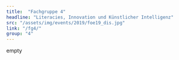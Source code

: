 ```yaml
---
title:  "Fachgruppe 4"
headline: "Literacies, Innovation und Künstlicher Intelligenz"
src: "/assets/img/events/2019/foe19_dis.jpg"
link: "/fg4/"
group: "4"
---
```

empty